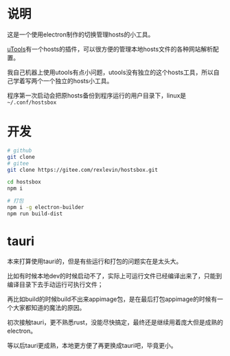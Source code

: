 # 说明

这是一个使用electron制作的切换管理hosts的小工具。

[uTools](https://u.tools/)有一个hosts的插件，可以很方便的管理本地hosts文件的各种网站解析配置。

我自己机器上使用utools有点小问题，utools没有独立的这个hosts工具，所以自己学着写两个一个独立的hosts小工具。

程序第一次启动会把原hosts备份到程序运行的用户目录下，linux是 `~/.conf/hostsbox`

# 开发

```bash
# github
git clone 
# gitee
git clone https://gitee.com/rexlevin/hostsbox.git

cd hostsbox
npm i

# 打包
npm i -g electron-builder
npm run build-dist
```

# tauri

本来打算使用tauri的，但是有些运行和打包的问题实在是太头大。

比如有时候本地dev的时候启动不了，实际上可运行文件已经编译出来了，只能到编译目录下去手动运行可执行文件；

再比如build的时候build不出来appimage包，是在最后打包appimage的时候有一个大家都知道的魔法的原因。

初次接触tauri，更不熟悉rust，没能尽快搞定，最终还是继续用着庞大但是成熟的electron。

等以后tauri更成熟，本地更方便了再更换成tauri吧，毕竟更小。
